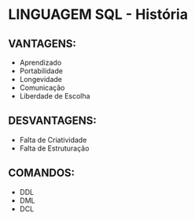 # LINGUAGEM SQL - História

## VANTAGENS:
-	Aprendizado
-	Portabilidade
-	Longevidade
-	Comunicação
-	Liberdade de Escolha

## DESVANTAGENS:
-	Falta de Criatividade
-	Falta de Estruturação

## COMANDOS:
-	DDL
-	DML
-	DCL
